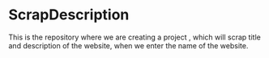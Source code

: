 # ScrapDescription
This is the repository where we are creating a project , which will scrap title and description of the website, when we enter the name of the website. 

